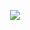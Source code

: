<p align="center">
  <a href="https://skillicons.dev">
    <img src="https://skillicons.dev/icons?i=git,linux,docker,vim" />
  </a>
</p>

